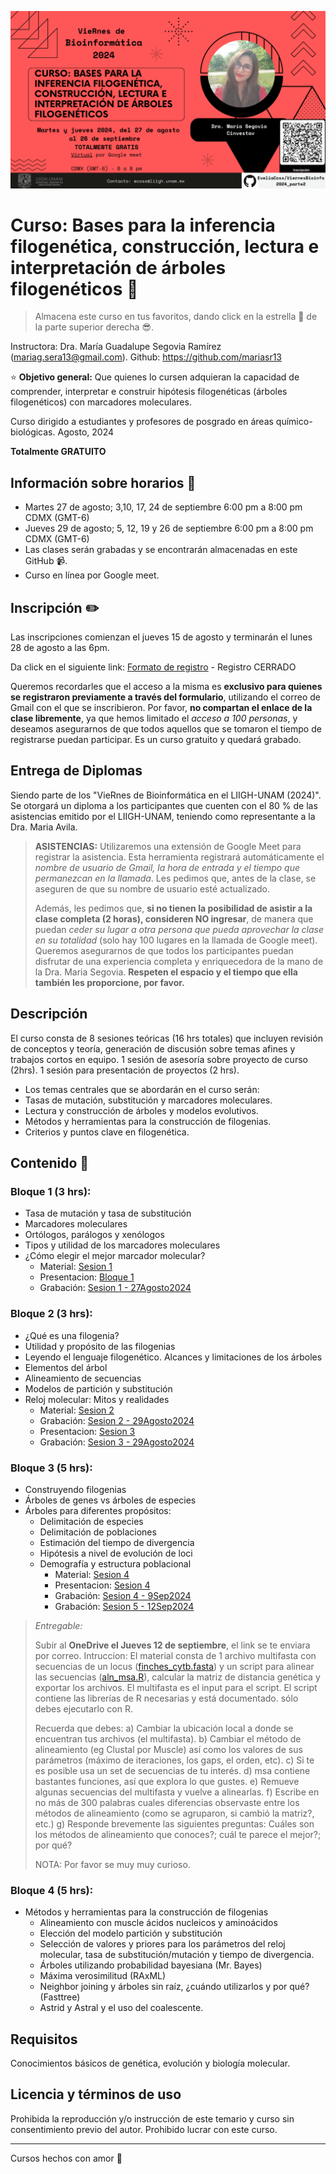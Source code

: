 <p align="center">
<img src='VieRnesBioinfo_MariaSegovia.png' width='600'>
</p>

# Curso: Bases para la inferencia filogenética, construcción, lectura e interpretación de árboles filogenéticos 🐐

> Almacena este curso en tus favoritos, dando click en la estrella 🌟 de la parte superior derecha 😎. 

Instructora: Dra. María Guadalupe Segovia Ramírez (mariag.sera13@gmail.com). Github: https://github.com/mariasr13

⭐ **Objetivo general:** Que quienes lo cursen adquieran la capacidad de comprender, interpretar e construir hipótesis filogenéticas (árboles filogenéticos) con marcadores moleculares.

Curso dirigido a estudiantes y profesores de posgrado en áreas químico-biológicas. Agosto, 2024

**Totalmente GRATUITO**

## Información sobre horarios 📆

- Martes  27 de agosto; 3,10, 17, 24 de septiembre 6:00 pm a 8:00 pm  CDMX (GMT-6)
- Jueves 29 de agosto; 5, 12, 19 y 26 de septiembre 6:00 pm a 8:00 pm  CDMX (GMT-6)
- Las clases serán grabadas y se encontrarán almacenadas en este GitHub 📹.
- Curso en línea por Google meet. 

## Inscripción ✏️

Las inscripciones comienzan el jueves 15 de agosto y terminarán el lunes 28 de agosto a las 6pm.

Da click en el siguiente link: [Formato de registro](https://forms.gle/NJaPqsHFWH8bLNax7) - Registro CERRADO

Queremos recordarles que el acceso a la misma es **exclusivo para quienes se registraron previamente a través del formulario**, utilizando el correo de Gmail con el que se inscribieron. Por favor, **no compartan el enlace de la clase libremente**, ya que hemos limitado el *acceso a 100 personas*, y deseamos asegurarnos de que todos aquellos que se tomaron el tiempo de registrarse puedan participar. Es un curso gratuito y quedará grabado. 
 
## Entrega de Diplomas

Siendo parte de los "VieRnes de Bioinformática en el LIIGH-UNAM (2024)". Se otorgará un diploma a los participantes que cuenten con el 80 % de las asistencias emitido por el LIIGH-UNAM, teniendo como representante a la Dra. Maria Avila.

> **ASISTENCIAS:** Utilizaremos una extensión de Google Meet para registrar la asistencia. Esta herramienta registrará automáticamente el *nombre de usuario de Gmail, la hora de entrada y el tiempo que permanezcan en la llamada*. Les pedimos que, antes de la clase, se aseguren de que su nombre de usuario esté actualizado.
> 
> Además, les pedimos que, **si no tienen la posibilidad de asistir a la clase completa (2 horas), consideren NO ingresar**, de manera que puedan *ceder su lugar a otra persona que pueda aprovechar la clase en su totalidad* (solo hay 100 lugares en la llamada de Google meet). Queremos asegurarnos de que todos los participantes puedan disfrutar de una experiencia completa y enriquecedora de la mano de la Dra. Maria Segovia. **Respeten el espacio y el tiempo que ella también les proporcione, por favor.**

## Descripción 

El curso consta de 8 sesiones teóricas (16 hrs totales) que incluyen revisión de conceptos y teoría, generación de discusión sobre temas afines y trabajos cortos en equipo. 1 sesión de asesoría sobre proyecto de curso (2hrs). 1 sesión para presentación de proyectos (2 hrs).

- Los temas centrales que se abordarán en el curso serán:
- Tasas de mutación, substitución y marcadores moleculares.
- Lectura y construcción de árboles y modelos evolutivos.
- Métodos y herramientas para la construcción de filogenias.
- Criterios y puntos clave en filogenética.

## Contenido 📌

### **Bloque 1 (3 hrs):**
- Tasa de mutación y tasa de substitución
- Marcadores moleculares
- Ortólogos, parálogos y xenólogos
- Tipos y utilidad de los marcadores moleculares
- ¿Cómo elegir el mejor marcador molecular?
  * Material: [Sesion 1](https://drive.google.com/drive/folders/1ULsVeJioqVh5AD5uojFJz5u0Bu0EA5KU?usp=sharing)
  * Presentacion: [Bloque 1](https://drive.google.com/file/d/1GdDyQmeJ826-JTosRsIUFLESUyMeXgBP/view?usp=sharing)
  * Grabación: [Sesion 1 - 27Agosto2024](https://drive.google.com/file/d/1PuvXqUOP87qkW0ipJQfS-5exUYbxVURq/view?usp=sharing)

### **Bloque 2 (3 hrs):** 
- ¿Qué es una filogenia?
- Utilidad y propósito de las filogenias
- Leyendo el lenguaje filogenético. Alcances y limitaciones de los árboles
- Elementos del árbol
- Alineamiento de secuencias
- Modelos de partición y substitución
- Reloj molecular: Mitos y realidades
  * Material: [Sesion 2](https://drive.google.com/drive/folders/1rXx1JLbILYxoMVhgxHWDav94sP50E_Uk?usp=sharing)
  * Grabación: [Sesion 2 - 29Agosto2024](https://drive.google.com/file/d/1ukZKWeJ_kU-HkjbM37djuapFlS3ezDP_/view?usp=sharing)
  * Presentacion: [Sesion 3](https://docs.google.com/presentation/d/1p8gPWj4XnFaUFqT2-bHPXdiaqKoHszIC/edit?usp=sharing&ouid=115061201453977266962&rtpof=true&sd=true)
  * Grabación: [Sesion 3 - 29Agosto2024](https://drive.google.com/file/d/1kuHLFi46z9BnOmw2M6dvQWxPqXHg1yVz/view?usp=sharing)

### **Bloque 3 (5 hrs):**
- Construyendo filogenias
- Árboles de genes vs árboles de especies
- Árboles para diferentes propósitos:
  * Delimitación de especies
  * Delimitación de poblaciones
  * Estimación del tiempo de divergencia
  * Hipótesis a nivel de evolución de loci
  * Demografía y estructura poblacional
     + Material: [Sesion 4](https://drive.google.com/drive/folders/1Dv7ZLFauvWaKZfzYDH1qJ0aBTKaOAgxa?usp=sharing)
     + Presentacion: [Sesion 4](https://docs.google.com/presentation/d/1k-3-wZ35iT9RA0LBNMLglKFRZ09fKD0Q/edit?usp=sharing&ouid=115061201453977266962&rtpof=true&sd=true)
     + Grabación: [Sesion 4 - 9Sep2024](https://drive.google.com/file/d/16NWVFNShakZVxRjYhdhKKFq20GQcRZgN/view?usp=sharing)
     + Grabación: [Sesion 5 - 12Sep2024](https://drive.google.com/file/d/1ytpzf8N7P8RXwSbe5UEx9-KQDucdTvr-/view?usp=sharing)

> *Entregable:*
> 
> Subir al **OneDrive el Jueves 12 de septiembre**, el link se te enviara por correo. 
> Intruccion: El material consta de 1 archivo multifasta con secuencias de un locus ([finches_cytb.fasta](https://drive.google.com/file/d/1D-rWSo_JzL5f5crVG3rJyZzrCLys4cN9/view?usp=sharing)) y un script para alinear las secuencias ([aln_msa.R](https://drive.google.com/file/d/11q_wjWakNXEhqZ69prw8YAyRY-7Lcn0O/view?usp=sharing)), calcular la matriz de distancia genética y exportar los archivos.
> El multifasta es el input para el script. El script contiene las librerías de R necesarias y está documentado. sólo debes ejecutarlo con R.
> 
> Recuerda que debes:
>	a) Cambiar la ubicación local a donde se encuentran tus archivos (el multifasta).
> b) Cambiar el método de alineamiento (eg Clustal por Muscle) así como los valores de sus parámetros (máximo de iteraciones, los gaps, el orden, etc).
>	c) Si te es posible usa un set de secuencias de tu interés.
>	d) msa contiene bastantes funciones, así que explora lo que gustes.
>	e) Remueve algunas secuencias del multifasta y vuelve a alinearlas. 
>	f) Escribe en no más de 300 palabras cuales diferencias observaste entre los métodos de alineamiento (como se agruparon, si cambió la matriz?, etc.)
> 	g) Responde brevemente las siguientes preguntas: Cuáles son los métodos de alineamiento que conoces?; cuál te parece el mejor?; por qué?
>
> NOTA: Por favor se muy muy curioso.


### **Bloque 4 (5 hrs):**
- Métodos y herramientas para la construcción de filogenias
  * Alineamiento con muscle ácidos nucleicos y aminoácidos
  * Elección del modelo partición y substitución
  * Selección de valores y priores para los parámetros del reloj molecular, tasa de substitución/mutación y tiempo de divergencia.
  * Árboles utilizando probabilidad bayesiana (Mr. Bayes)
  * Máxima verosimilitud (RAxML)
  * Neighbor joining y árboles sin raíz, ¿cuándo utilizarlos y por qué? (Fasttree)
  * Astrid y Astral y el uso del coalescente.

## Requisitos

Conocimientos básicos de genética, evolución y biología molecular.

## Licencia y términos de uso

Prohibida la reproducción y/o instrucción de este temario y curso sin consentimiento previo del autor. Prohibido lucrar con este curso. 

-------------------
Cursos hechos con amor 💜
